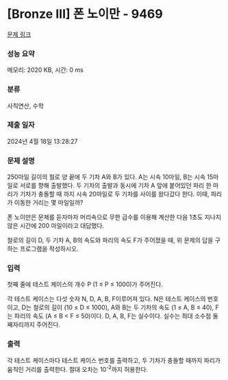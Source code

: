 # [Bronze III] 폰 노이만 - 9469 

[문제 링크](https://www.acmicpc.net/problem/9469) 

### 성능 요약

메모리: 2020 KB, 시간: 0 ms

### 분류

사칙연산, 수학

### 제출 일자

2024년 4월 18일 13:28:27

### 문제 설명

<p>250마일 길이의 철로 양 끝에 두 기차 A와 B가 있다. A는 시속 10마일, B는 시속 15마일로 서로를 향해 출발했다. 두 기차의 출발과 동시에 기차 A 앞에 붙어있던 파리 한 마리가 기차가 충돌할 때 까지 시속 20마일로 두 기차를 사이를 왔다갔다 한다. 이때, 파리가 이동한 거리는 몇 마일일까?</p>

<p>폰 노이만은 문제를 듣자마자 머리속으로 무한 급수를 이용해 계산한 다음 1초도 지나지 않은 시간에 200 마일이라고 대답했다. </p>

<p>철로의 길이 D, 두 기차 A, B의 속도와 파리의 속도 F가 주어졌을 때, 위 문제의 답을 구하는 프로그램을 작성하시오.</p>

### 입력 

 <p>첫째 줄에 테스트 케이스의 개수 P (1 ≤ P ≤ 1000)가 주어진다.</p>

<p>각 테스트 케이스는 다섯 숫자 N, D, A, B, F이루어져 있다. N은 테스트 케이스의 번호이고, D는 철로의 길이 (10 ≤ D ≤ 1000), A와 B는 두 기차의 속도 (1 ≤ A, B ≤ 40), F는 파리의 속도 (A ≤ B < F ≤ 50)이다. D, A, B, F는 실수이다. 실수는 최대 소수점 둘째자리까지 주어진다.</p>

### 출력 

 <p>각 테스트 케이스마다 테스트 케이스 번호를 출력하고, 두 기차가 충돌할 때까지 파리가 움직인 거리를 출력한다. 절대 오차는 10<sup>-2</sup>까지 허용한다.</p>

